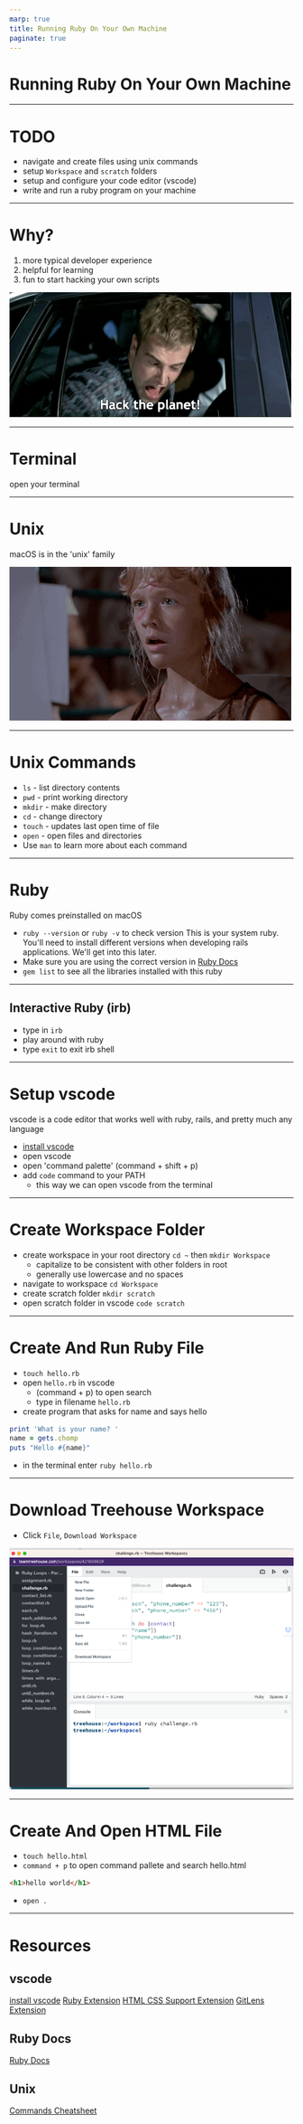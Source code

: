 ```yaml
---
marp: true
title: Running Ruby On Your Own Machine
paginate: true
---
```


# Running Ruby On Your Own Machine

---
# TODO
* navigate and create files using unix commands
* setup `Workspace` and `scratch` folders
* setup and configure your code editor (vscode)
* write and run a ruby program on your machine

---

# Why?
<!-- Now that we've been using ruby in gitpod and treehouse it's time to start running ruby on your own machine. -->
1. more typical developer experience
2. helpful for learning
3. fun to start hacking your own scripts

![bg right](hack.gif)

---

# Terminal
open your terminal
<!-- command + space (open spotlight search) -->
<!-- search 'terminal', press `enter` -->

---
# Unix

macOS is in the 'unix' family

<!-- Developed by AT&T Bell Labs in the 1960s and 70s -->


![bg right](unix.gif)

---

# Unix Commands
* `ls` - list directory contents
* `pwd` - print working directory
* `mkdir` - make directory
* `cd` - change directory
* `touch` - updates last open time of file
* `open` - open files and directories
* Use `man` to learn more about each command

---

# Ruby
Ruby comes preinstalled on macOS
* `ruby --version` or `ruby -v` to check version
This is your system ruby. You'll need to install different versions when developing rails applications. We'll get into this later.
* Make sure you are using the correct version in [Ruby Docs](https://ruby-doc.org/) 
* `gem list` to see all the libraries installed with this ruby

---

## Interactive Ruby (irb)
* type in `irb`
* play around with ruby
* type `exit` to exit irb shell

---

# Setup vscode
vscode is a code editor that works well with ruby, rails, and pretty much any language

* [install vscode](https://code.visualstudio.com/)
* open vscode
* open 'command palette' (command + shift + p)
* add `code` command to your PATH
  * this way we can open vscode from the terminal

---

# Create Workspace Folder
<!-- will use 'folder' and 'directory' interchangeably -->
* create workspace in your root directory `cd ~` then  `mkdir Workspace`
  * capitalize to be consistent with other folders in root
  * generally use lowercase and no spaces
* navigate to workspace `cd Workspace`
* create scratch folder `mkdir scratch`
* open scratch folder in vscode `code scratch`

---

# Create And Run Ruby File
<!-- we should be in vscode scratch folder -->
* `touch hello.rb`
* open `hello.rb` in vscode
  * (command + p) to open search
  * type in filename `hello.rb`
* create program that asks for name and says hello

```ruby
print 'What is your name? '
name = gets.chomp
puts "Hello #{name}"
```

* in the terminal enter `ruby hello.rb`

---

# Download Treehouse Workspace
* Click `File`, `Download Workspace`

![bg right](treehouse-workspace.png)

---

# Create And Open HTML File
* `touch hello.html`
* `command + p` to open command pallete and search hello.html
```html
<h1>hello world</h1>
```
* `open .`

---

# Resources

## vscode
[install vscode](https://code.visualstudio.com/)
[Ruby Extension](https://marketplace.visualstudio.com/items?itemName=rebornix.Ruby)
[HTML CSS Support Extension](https://marketplace.visualstudio.com/items?itemName=ecmel.vscode-html-css)
[GitLens Extension](https://marketplace.visualstudio.com/items?itemName=eamodio.gitlens)


## Ruby Docs
[Ruby Docs](https://ruby-doc.org/)

## Unix
[Commands Cheatsheet](https://www.alexji.com/UNIXCheatSheet.pdf)
